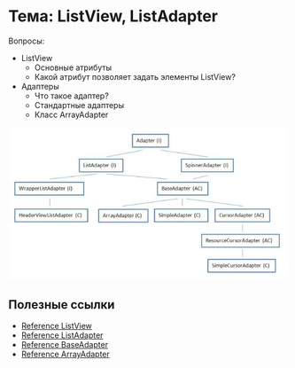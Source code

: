 # Тема: ListView, ListAdapter

Вопросы:

* ListView
	* Основные атрибуты
	* Какой атрибут позволяет задать элементы ListView?
* Адаптеры
	*	Что такое адаптер?
	*	Стандартные адаптеры
	*	Класс ArrayAdapter
	
![Адаптеры](adapters.jpg)


## Полезные ссылки

* [Reference ListView](https://developer.android.com/reference/android/widget/ListView)
* [Reference ListAdapter](https://developer.android.com/reference/android/widget/ListAdapter)
* [Reference BaseAdapter](https://developer.android.com/reference/android/widget/BaseAdapter)
* [Reference ArrayAdapter](https://developer.android.com/reference/android/widget/ArrayAdapter)

